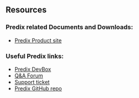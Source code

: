 ## Resources

### Predix related Documents and Downloads:

* <a href="http://predix.io" target="_blank">Predix Product site</a>

### Useful Predix links:

* <a href="https://www.predix.io/services/other-resources/devbox.html" target="_blank">Predix DevBox</a>  
* <a href="https://forum.predix.io/" target="_blank">Q&A Forum</a>  
* <a href="https://predix.io/support/" target="_blank">Support ticket</a> 
* <a href="http://github.com/predixdev" target="_blank">Predix GitHub repo</a>
